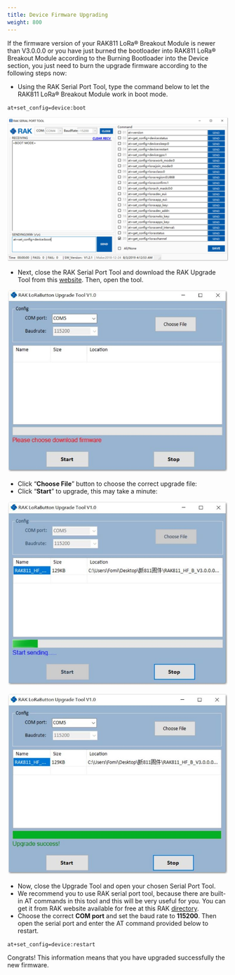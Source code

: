 ```yaml
---
title: Device Firmware Upgrading
weight: 800
---
```


If the firmware version of your RAK811 LoRa® Breakout Module is newer than V3.0.0.0 or you have just burned the bootloader into RAK811 LoRa® Breakout Module according to the Burning Bootloader into the Device section, you just need to burn the upgrade firmware according to the following steps now:

* Using the RAK Serial Port Tool, type the command below to let the RAK811 LoRa® Breakout Module work in boot mode.
```
at+set_config=device:boot
```

![Figure 1: Boot Mode](images/firmwarebootmode.jpg)

* Next, close the RAK Serial Port Tool and download the RAK Upgrade Tool from this [website](https://downloads.rakwireless.com/en/LoRa/RAK612-LoRaButton/Tools/). Then, open the tool.
 
![Figure 2: File Choosing](images/filechoosing.jpg)

* Click “**Choose File**” button to choose the correct upgrade file:
* Click “**Start**” to upgrade, this may take a minute:

![Figure 3: Upgrade Start](images/start.jpg)

![Figure 4: Upgrade Success](images/upgradesuccess.jpg)

* Now, close the Upgrade Tool and open your chosen Serial Port Tool.
* We recommend you to use RAK serial port tool, because there are built-in AT commands in this tool and this will be very useful for you. You can get it from RAK website available for free at this RAK [directory](https://downloads.rakwireless.com/en/LoRa/Tools/).
* Choose the correct **COM port** and set the baud rate to **115200**. Then open the serial port and enter the AT command provided below to restart.
```
at+set_config=device:restart
```

Congrats! This information means that you have upgraded successfully the new firmware.
